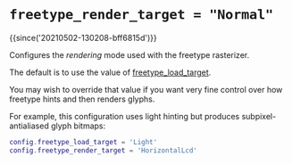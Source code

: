 # `freetype_render_target = "Normal"`

{{since('20210502-130208-bff6815d')}}

Configures the *rendering* mode used with the freetype rasterizer.

The default is to use the value of [freetype_load_target](freetype_load_target.md).

You may wish to override that value if you want very fine control over
how freetype hints and then renders glyphs.

For example, this configuration uses light hinting but produces
subpixel-antialiased glyph bitmaps:

```lua
config.freetype_load_target = 'Light'
config.freetype_render_target = 'HorizontalLcd'
```

